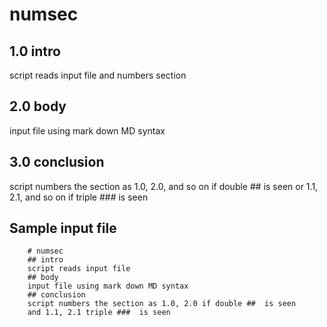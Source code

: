 # numsec
## 1.0 intro
script reads input file and numbers section
## 2.0 body
input file using mark down MD syntax 
## 3.0 conclusion
script numbers the section as 1.0, 2.0, and so on if double ##  is seen 
or 1.1, 2.1, and so on if triple ###  is seen

## Sample input file
```
	# numsec
	## intro
	script reads input file
	## body
	input file using mark down MD syntax 
	## conclusion
	script numbers the section as 1.0, 2.0 if double ##  is seen 
	and 1.1, 2.1 triple ###  is seen
```
